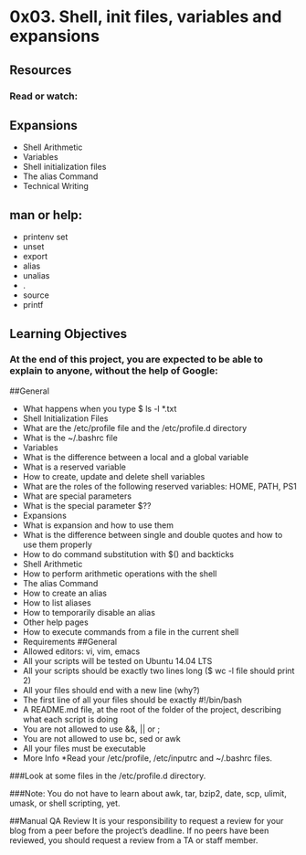 # 0x03. Shell, init files, variables and expansions
## Resources
### Read or watch:

## Expansions
* Shell Arithmetic
* Variables
* Shell initialization files
* The alias Command
* Technical Writing

## man or help:

* printenv
 set
* unset
* export
* alias
* unalias
* .
* source
* printf

## Learning Objectives
### At the end of this project, you are expected to be able to explain to anyone, without the help of Google:

##General
* What happens when you type $ ls -l *.txt
* Shell Initialization Files
* What are the /etc/profile file and the /etc/profile.d directory
* What is the ~/.bashrc file
* Variables
* What is the difference between a local and a global variable
* What is a reserved variable
* How to create, update and delete shell variables
* What are the roles of the following reserved variables: HOME, PATH, PS1
* What are special parameters
* What is the special parameter $??
* Expansions
* What is expansion and how to use them
* What is the difference between single and double quotes and how to use them properly
* How to do command substitution with $() and backticks
* Shell Arithmetic
* How to perform arithmetic operations with the shell
* The alias Command
* How to create an alias
* How to list aliases
* How to temporarily disable an alias
* Other help pages
* How to execute commands from a file in the current shell
* Requirements
##General
* Allowed editors: vi, vim, emacs
* All your scripts will be tested on Ubuntu 14.04 LTS
* All your scripts should be exactly two lines long ($ wc -l file should print 2)
* All your files should end with a new line (why?)
* The first line of all your files should be exactly #!/bin/bash
* A README.md file, at the root of the folder of the project, describing what each script is doing
* You are not allowed to use &&, || or ;
* You are not allowed to use bc, sed or awk
* All your files must be executable
* More Info
*Read your /etc/profile, /etc/inputrc and ~/.bashrc files.

###Look at some files in the /etc/profile.d directory.

###Note: You do not have to learn about awk, tar, bzip2, date, scp, ulimit, umask, or shell scripting, yet.

##Manual QA Review
It is your responsibility to request a review for your blog from a peer before the project’s deadline. If no peers have been reviewed, you should request a review from a TA or staff member.
